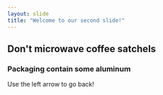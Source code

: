 ```yaml
---
layout: slide
title: "Welcome to our second slide!"
---
```

## Don't microwave coffee satchels
### Packaging contain some aluminum

Use the left arrow to go back!